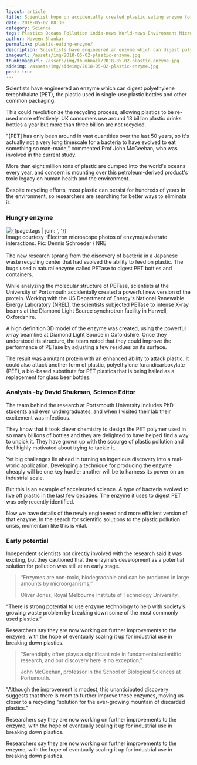 ```yaml
---
layout: article
title: Scientist hope on accidentally created plastic eating enzyme for recycling
date: 2018-05-02 08:30 
category: Science
tags: Plastics Oceans Pollution india-news World-news Environment Microbiology Science Biology
author: Naveen Shankar
permalink: plastic-eating-enzyme/
description: Scientists have engineered an enzyme which can digest polyethylene terephthalate (PET), the plastic used in single-use plastic bottles and other common packaging.
imageurl: /assets/img/2018-05-02-plastic-enzyme.jpg
thumbimageurl: /assets/img/thumbnail/2018-05-02-plastic-enzyme.jpg
sideimg: /assets/img/sideimg/2018-05-02-plastic-enzyme.jpg
post: true
---
```


Scientists have engineered an enzyme which can digest polyethylene terephthalate (PET), the plastic used in single-use plastic bottles and other common packaging. 
<br>

This could revolutionize the recycling process, allowing plastics to be re-used more effectively. UK consumers use around 13 billion plastic drinks bottles a year but more than three billion are not recycled. 
<br>

"[PET] has only been around in vast quantities over the last 50 years, so it's actually not a very long timescale for a bacteria to have evolved to eat something so man-made," commented Prof John McGeehan, who was involved in the current study.
<br>

More than eight million tons of plastic are dumped into the world's oceans every year, and concern is mounting over this petroleum-derived product's toxic legacy on human health and the environment. 
<br>

Despite recycling efforts, most plastic can persist for hundreds of years in the environment, so researchers are searching for better ways to eliminate it.
<br>

<h3><b>Hungry enzyme</b></h3> 

<div class="article-main-img artimg2">
		<img src="{{ site.baseurl }}/assets/img/2018-05-02-plastic-enzyme-1.jpg" alt="{{page.tags | join: ', '}}">
</div>
<footer class="imgcc">
    Image courtesy -Electron microscope photos of enzyme/substrate interactions. Pic: Dennis Schroeder / NRE
</footer>

<br>
The new research sprang from the discovery of bacteria in a Japanese waste recycling center that had evolved the ability to feed on plastic. The bugs used a natural enzyme called PETase to digest PET bottles and containers.
<br>

While analyzing the molecular structure of PETase, scientists at the University of Portsmouth accidentally created a powerful new version of the protein. Working with the US Department of Energy's National Renewable Energy Laboratory (NREL), the scientists subjected PETase to intense X-ray beams at the Diamond Light Source synchrotron facility in Harwell, Oxfordshire.
<br>

A high definition 3D model of the enzyme was created, using the powerful x-ray beamline at Diamond Light Source in Oxfordshire. Once they understood its structure, the team noted that they could improve the performance of PETase by adjusting a few residues on its surface.
<br>

The result was a mutant protein with an enhanced ability to attack plastic. It could also attack another form of plastic, polyethylene furandicarboxylate (PEF), a bio-based substitute for PET plastics that is being hailed as a replacement for glass beer bottles.
<br>

<h3><b>Analysis -by David Shukman, Science Editor</b></h3> 
The team behind the research at Portsmouth University includes PhD students and even undergraduates, and when I visited their lab their excitement was infectious. 
<br>

They know that it took clever chemistry to design the PET polymer used in so many billions of bottles and they are delighted to have helped find a way to unpick it. They have grown up with the scourge of plastic pollution and feel highly motivated about trying to tackle it. 
<br>

Yet big challenges lie ahead in turning an ingenious discovery into a real-world application. Developing a technique for producing the enzyme cheaply will be one key hurdle; another will be to harness its power on an industrial scale.
<br>

But this is an example of accelerated science. A type of bacteria evolved to live off plastic in the last few decades. The enzyme it uses to digest PET was only recently identified. 
<br>

Now we have details of the newly engineered and more efficient version of that enzyme. In the search for scientific solutions to the plastic pollution crisis, momentum like this is vital.
<br>

<h3><b>Early potential</b></h3> 
Independent scientists not directly involved with the research said it was exciting, but they cautioned that the enzyme’s development as a potential solution for pollution was still at an early stage.
<br>
<blockquote class="blockquote">
  <p class="mb-0">“Enzymes are non-toxic, biodegradable and can be produced in large amounts by microorganisms,”
</p>
  <footer class="blockquote-footer">Oliver Jones, Royal Melbourne Institute of Technology University.</footer>
</blockquote>

“There is strong potential to use enzyme technology to help with society’s growing waste problem by breaking down some of the most commonly used plastics.” 
<br>

Researchers say they are now working on further improvements to the enzyme, with the hope of eventually scaling it up for industrial use in breaking down plastics.
<br>
<blockquote class="blockquote">
  <p class="mb-0">"Serendipity often plays a significant role in fundamental scientific research, and our discovery here is no exception,"
</p>
  <footer class="blockquote-footer">John McGeehan, professor in the School of Biological Sciences at Portsmouth.</footer>
</blockquote>

"Although the improvement is modest, this unanticipated discovery suggests that there is room to further improve these enzymes, moving us closer to a recycling "solution for the ever-growing mountain of discarded plastics." 
<br>

Researchers say they are now working on further improvements to the enzyme, with the hope of eventually scaling it up for industrial use in breaking down plastics.
<br>

Researchers say they are now working on further improvements to the enzyme, with the hope of eventually scaling it up for industrial use in breaking down plastics.
<br>